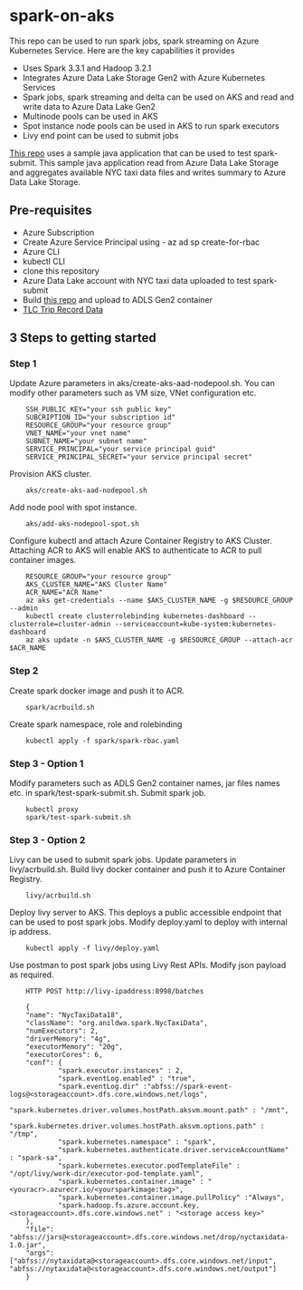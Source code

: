 # spark-on-aks

This repo can be used to run spark jobs, spark streaming on Azure Kubernetes Service. 
Here are the key capabilities it provides

- Uses Spark 3.3.1 and Hadoop 3.2.1
- Integrates Azure Data Lake Storage Gen2 with Azure Kubernetes Services
- Spark jobs, spark streaming and delta can be used on AKS and read and write data to Azure Data Lake Gen2
- Multinode pools can be used in AKS
- Spot instance node pools can be used in AKS to run spark executors
- Livy end point can be used to submit jobs

[This repo](https://github.com/anildwarepo/nyctaxiaggregation) uses a sample java application that can be used to test spark-submit. This sample java application read from Azure Data Lake Storage and aggregates available NYC taxi data files and writes summary to Azure Data Lake Storage.


## Pre-requisites

- Azure Subscription
- Create Azure Service Principal using - az ad sp create-for-rbac
- Azure CLI
- kubectl CLI
- clone this repository
- Azure Data Lake account with NYC taxi data uploaded to test spark-submit
- Build [this repo](https://github.com/anildwarepo/nyctaxiaggregation) and upload to ADLS Gen2 container
- [TLC Trip Record Data](https://www1.nyc.gov/site/tlc/about/tlc-trip-record-data.page)

## 3 Steps to getting started

### Step 1
Update Azure parameters in aks/create-aks-aad-nodepool.sh.
You can modify other parameters such as VM size, VNet configuration etc.

        SSH_PUBLIC_KEY="your ssh public key"
        SUBCRIPTION_ID="your subscription id"
        RESOURCE_GROUP="your resource group"
        VNET_NAME="your vnet name"
        SUBNET_NAME="your subnet name"
        SERVICE_PRINCIPAL="your service principal guid"
        SERVICE_PRINCIPAL_SECRET="your service principal secret"

Provision AKS cluster.


        aks/create-aks-aad-nodepool.sh

Add node pool with spot instance.

        aks/add-aks-nodepool-spot.sh

Configure kubectl and attach Azure Container Registry to AKS Cluster. Attaching ACR to AKS will enable AKS to authenticate to ACR to pull container images.

        RESOURCE_GROUP="your resource group"
        AKS_CLUSTER_NAME="AKS Cluster Name"
        ACR_NAME="ACR Name"
        az aks get-credentials --name $AKS_CLUSTER_NAME -g $RESOURCE_GROUP --admin
        kubectl create clusterrolebinding kubernetes-dashboard --clusterrole=cluster-admin --serviceaccount=kube-system:kubernetes-dashboard
        az aks update -n $AKS_CLUSTER_NAME -g $RESOURCE_GROUP --attach-acr $ACR_NAME

### Step 2
Create spark docker image and push it to ACR.

        spark/acrbuild.sh

Create spark namespace, role and rolebinding

        kubectl apply -f spark/spark-rbac.yaml


### Step 3 - Option 1
Modify parameters such as ADLS Gen2 container names, jar files names etc. in spark/test-spark-submit.sh.
Submit spark job. 

        kubectl proxy
        spark/test-spark-submit.sh


### Step 3 - Option 2
Livy can be used to submit spark jobs.
Update parameters in livy/acrbuild.sh.
Build livy docker container and push it to Azure Container Registry.


        livy/acrbuild.sh

Deploy livy server to AKS. This deploys a public accessible endpoint that can be used to post spark jobs. Modify deploy.yaml to deploy with internal ip address.

        kubectl apply -f livy/deploy.yaml


Use postman to post spark jobs using Livy Rest APIs. Modify json payload as required. 

        HTTP POST http://livy-ipaddress:8998/batches

        {
        "name": "NycTaxiData18",
        "className": "org.anildwa.spark.NycTaxiData",
        "numExecutors": 2,
        "driverMemory": "4g",
        "executorMemory": "20g",
        "executorCores": 6,
        "conf": {
                "spark.executor.instances" : 2, 
                "spark.eventLog.enabled" : "true", 
                "spark.eventLog.dir" :"abfss://spark-event-logs@<storageaccount>.dfs.core.windows.net/logs",  
                "spark.kubernetes.driver.volumes.hostPath.aksvm.mount.path" : "/mnt", 
                "spark.kubernetes.driver.volumes.hostPath.aksvm.options.path" : "/tmp",  
                "spark.kubernetes.namespace" : "spark",  
                "spark.kubernetes.authenticate.driver.serviceAccountName" : "spark-sa", 
                "spark.kubernetes.executor.podTemplateFile" : "/opt/livy/work-dir/executor-pod-template.yaml",
                "spark.kubernetes.container.image" : "<youracr>.azurecr.io/<yoursparkimage:tag>",
                "spark.kubernetes.container.image.pullPolicy" :"Always",
                "spark.hadoop.fs.azure.account.key.<storageaccount>.dfs.core.windows.net" : "<storage access key>"
        },
        "file": "abfss://jars@<storageaccount>.dfs.core.windows.net/drop/nyctaxidata-1.0.jar",
        "args": ["abfss://nytaxidata@<storageaccount>.dfs.core.windows.net/input", "abfss://nytaxidata@<storageaccount>.dfs.core.windows.net/output"]
        }


     